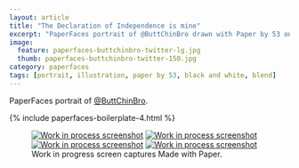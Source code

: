 ```yaml
---
layout: article
title: "The Declaration of Independence is mine"
excerpt: "PaperFaces portrait of @ButtChinBro drawn with Paper by 53 on an iPad."
image: 
  feature: paperfaces-buttchinbro-twitter-lg.jpg
  thumb: paperfaces-buttchinbro-twitter-150.jpg
category: paperfaces
tags: [portrait, illustration, paper by 53, black and white, blend]
---
```


PaperFaces portrait of [@ButtChinBro](http://twitter.com/ButtChinBro).

{% include paperfaces-boilerplate-4.html %}

<figure class="third">
	<a href="{{ site.url }}/images/paperfaces-buttchinbro-process-1-lg.jpg"><img src="{{ site.url }}/images/paperfaces-buttchinbro-process-1-600.jpg" alt="Work in process screenshot"></a>
	<a href="{{ site.url }}/images/paperfaces-buttchinbro-process-2-lg.jpg"><img src="{{ site.url }}/images/paperfaces-buttchinbro-process-2-600.jpg" alt="Work in process screenshot"></a>
	<a href="{{ site.url }}/images/paperfaces-buttchinbro-process-3-lg.jpg"><img src="{{ site.url }}/images/paperfaces-buttchinbro-process-3-600.jpg" alt="Work in process screenshot"></a>
	<a href="{{ site.url }}/images/paperfaces-buttchinbro-process-4-lg.jpg"><img src="{{ site.url }}/images/paperfaces-buttchinbro-process-4-600.jpg" alt="Work in process screenshot"></a>
	<figcaption>Work in progress screen captures Made with Paper.</figcaption>
</figure>